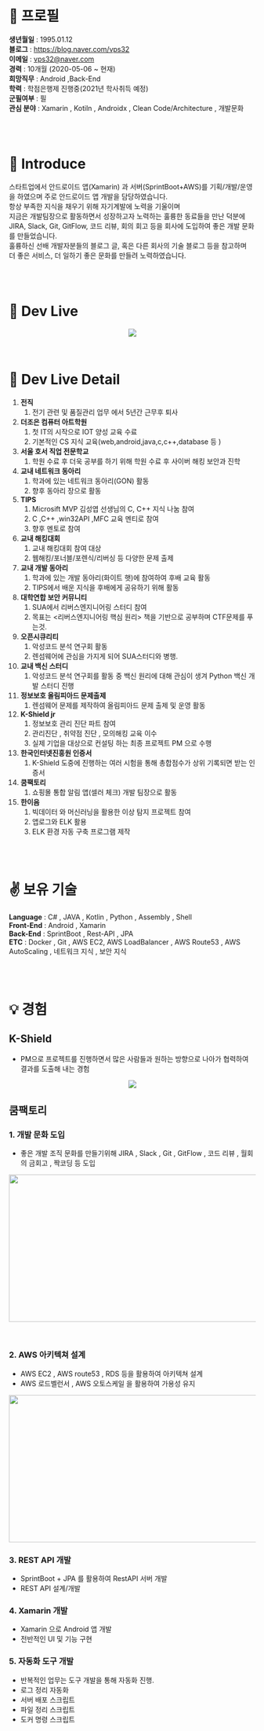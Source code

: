 

# :bust_in_silhouette: 프로필
**생년월일** :  1995.01.12 <br/>
**블로그** : https://blog.naver.com/vps32 <br/>
**이메일** : vps32@naver.com<br/>
**경력** : 10개월 (2020-05-06 ~ 현재) <br/>
**희망직무** : Android ,Back-End <br/>
**학력** : 학점은행제 진행중(2021년 학사취득 예정) <br/>
**군필여부** : 필 <br/>
**관심 분야** : Xamarin , Kotiln , Androidx , Clean Code/Architecture , 개발문화

<br/>
<br/>

# :running: Introduce
스타트업에서 안드로이드 앱(Xamarin) 과 서버(SprintBoot+AWS)를 기획/개발/운영을 하였으며 주로 안드로이드 앱 개발을 담당하였습니다. <br/>
항상 부족한 지식을 채우기 위해 자기계발에 노력을 기울이며 <br/>
지금은 개발팀장으로 활동하면서 성장하고자 노력하는 훌륭한 동료들을 만난 덕분에 <br/>
JIRA, Slack, Git, GitFlow, 코드 리뷰, 회의 회고 등을 회사에 도입하여 좋은 개발 문화를 만들었습니다. <br/>
훌륭하신 선배 개발자분들의 블로그 글, 혹은 다른 회사의 기술 블로그 등을 참고하며 <br/>
더 좋은 서비스, 더 일하기 좋은 문화를 만들려 노력하였습니다. <br/>


<br/>
<br/>

# :rocket: Dev Live

<p align="center">
  <img src="https://user-images.githubusercontent.com/52993842/110650052-8a2f5980-81fd-11eb-97ba-51198e2214b3.png">
</p> 
<br/>

# :mag_right: Dev Live Detail


1. **전직** 
    1. 전기 관련 및 품질관리 업무 에서 5년간 근무후 퇴사
2. **더조은 컴퓨터 아트학원** 
    1. 첫 IT의 시작으로 IOT 양성 교육 수료
    2. 기본적인 CS 지식 교육(web,android,java,c,c++,database 등 )
3. **서울 호서 직업 전문학교** 
    1. 학원 수료 후 더욱 공부를 하기 위해 학원 수료 후 사이버 해킹 보안과 진학
4. **교내 네트워크 동아리**
    1. 학과에 있는 네트워크 동아리(GON) 활동
    2. 향후 동아리 장으로 활동
5. **TIPS**  
    1. Microsift MVP 김성엽 선생님의 C, C++ 지식 나눔 참여
    2. C ,C++ ,win32API ,MFC 교육 멘티로 참여
    3. 향후 멘토로 참여
7. **교내 해킹대회** 
    1. 교내 해킹대회 참여 대상
    2. 웹해킹/포너블/포렌식/리버싱 등 다양한 문제 출제
8. **교내 개발 동아리** 
    1. 학과에 있는 개발 동아리(화이트 햇)에 참여하여 후배 교육 활동
    2. TIPS에서 배운 지식을 후배에게 공유하기 위해 활동
8. **대학연합 보안 커뮤니티** 
    1. SUA에서 리버스엔지니어링 스터디 참여
    2. 목표는 <리버스엔지니어링 핵심 원리> 책을 기반으로 공부하며 CTF문제를 푸는것.
9. **오픈시큐리티** 
    1. 악성코드 분석 연구회 활동
    2. 렌섬웨어에 관심을 가지게 되어 SUA스터디와 병행.
10. **교내 백신 스터디** 
    1. 악성코드 분석 연구회를 활동 중 백신 원리에 대해 관심이 생겨 Python 백신 개발 스터디 진행
11. **정보보호 올림피아드 문제출제** 
    1. 렌섬웨어 문제를 제작하여 올림피아드 문제 출제 및 운영 활동
12. **K-Shield jr** 
    1. 정보보호 관리 진단 파트 참여
    2. 관리진단 , 취약점 진단 , 모의해킹 교육 이수
    3. 실제 기업을 대상으로 컨설팅 하는 최종 프로젝트 PM 으로 수행
13. **한국인터넷진흥원 인증서** 
    1. K-Shield 도중에 진행하는 여러 시험을 통해 총합점수가 상위 기록되면 받는 인증서
14. **쿰팩토리**
    1. 쇼핑몰 통합 알림 앱(셀러 체크) 개발 팀장으로 활동
15. **한이음** 
    1. 빅데이터 와 머신러닝을 활용한 이상 탐지 프로젝트 참여
    2. 앱로그와 ELK 활용
    3. ELK 환경 자동 구축 프로그램 제작
<br/>
<br/>



# :v: 보유 기술
**Language** : C# , JAVA , Kotlin , Python , Assembly , Shell  <br/>
**Front-End** : Android , Xamarin <br/>
**Back-End** : SprintBoot , Rest-API , JPA <br/>
**ETC** :  Docker , Git , AWS EC2, AWS LoadBalancer , AWS Route53 , AWS AutoScaling , 네트워크 지식 , 보안 지식  <br/>

<br/>
<br/>

# :bulb: 경험
## K-Shield
- PM으로 프로젝트를 진행하면서 많은 사람들과 원하는 방향으로 나아가 협력하여 결과를 도출해 내는 경험
<p align="center">
  <img src="https://user-images.githubusercontent.com/52993842/110572859-95eb3380-819d-11eb-8593-3c82212ec44a.png">
</p> 

## 쿰팩토리
### 1. 개발 문화 도입
- 좋은 개발 조직 문화를 만들기위해 JIRA , Slack , Git , GitFlow , 코드 리뷰 , 월회의 금회고 , 짝코딩 등 도입
<p align="center">
  <img src="https://user-images.githubusercontent.com/52993842/110573860-5e7d8680-819f-11eb-9bd9-66da6ca60b62.png" width="800" height="300">
</p> 

<br/>

### 2. AWS 아키텍쳐 설계
- AWS EC2 , AWS route53 , RDS 등을 활용하여 아키텍쳐 설계
- AWS 로드벨런서 , AWS 오토스케일 을 활용하여 가용성 유지
<p align="center">
  <img src="https://user-images.githubusercontent.com/52993842/110898516-ba344500-8342-11eb-9b82-9f82953a1db4.png" width="600" height="300">
</p> 

### 3. REST API 개발
- SprintBoot + JPA 를 활용하여 RestAPI 서버 개발
- REST API 설계/개발

### 4. Xamarin 개발
- Xamarin 으로 Android 앱 개발
- 전반적인 UI 및 기능 구현

### 5. 자동화 도구 개발
- 반복적인 업무는 도구 개발을 통해 자동화 진행.
- 로그 정리 자동화
- 서버 배포 스크립트
- 파일 정리 스크립트
- 도커 명령 스크립트
<br/>
<br/>




